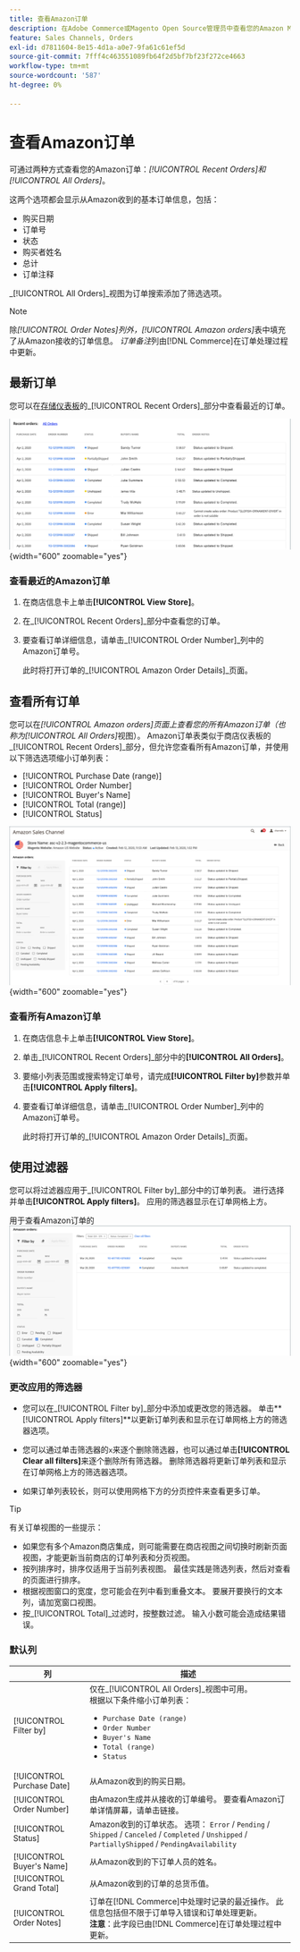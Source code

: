 ```yaml
---
title: 查看Amazon订单
description: 在Adobe Commerce或Magento Open Source管理员中查看您的Amazon Marketplace订单。
feature: Sales Channels, Orders
exl-id: d7811604-8e15-4d1a-a0e7-9fa61c61ef5d
source-git-commit: 7fff4c463551089fb64f2d5bf7bf23f272ce4663
workflow-type: tm+mt
source-wordcount: '587'
ht-degree: 0%

---
```


# 查看Amazon订单

可通过两种方式查看您的Amazon订单：_[!UICONTROL Recent Orders]_和_[!UICONTROL All Orders]_。

这两个选项都会显示从Amazon收到的基本订单信息，包括：

- 购买日期
- 订单号
- 状态
- 购买者姓名
- 总计
- 订单注释

_[!UICONTROL All Orders]_视图为订单搜索添加了筛选选项。

>[!NOTE]
>
>除&#x200B;_[!UICONTROL Order Notes]_列外，_[!UICONTROL Amazon orders]_&#x200B;表中填充了从Amazon接收的订单信息。 _订单备注_&#x200B;列由[!DNL Commerce]在订单处理过程中更新。

## 最新订单

您可以在[存储仪表板](./amazon-store-dashboard.md)的&#x200B;_[!UICONTROL Recent Orders]_部分中查看最近的订单。

![最近的订单](assets/amazon-recent-orders-imported.png){width="600" zoomable="yes"}

### 查看最近的Amazon订单

1. 在商店信息卡上单击&#x200B;**[!UICONTROL View Store]**。

1. 在&#x200B;_[!UICONTROL Recent Orders]_部分中查看您的订单。

1. 要查看订单详细信息，请单击&#x200B;_[!UICONTROL Order Number]_列中的Amazon订单号。

   此时将打开订单的&#x200B;_[!UICONTROL Amazon Order Details]_页面。

## 查看所有订单

您可以在&#x200B;_[!UICONTROL Amazon orders]_页面上查看您的所有Amazon订单（也称为_[!UICONTROL All Orders]_&#x200B;视图）。 Amazon订单表类似于商店仪表板的&#x200B;_[!UICONTROL Recent Orders]_部分，但允许您查看所有Amazon订单，并使用以下筛选选项缩小订单列表：

- [!UICONTROL Purchase Date (range)]
- [!UICONTROL Order Number]
- [!UICONTROL Buyer's Name]
- [!UICONTROL Total (range)]
- [!UICONTROL Status]

![Amazon订单](assets/amazon-orders-list-all.png){width="600" zoomable="yes"}

### 查看所有Amazon订单

1. 在商店信息卡上单击&#x200B;**[!UICONTROL View Store]**。

1. 单击&#x200B;_[!UICONTROL Recent Orders]_部分中的&#x200B;**[!UICONTROL All Orders]**。

1. 要缩小列表范围或搜索特定订单号，请完成&#x200B;**[!UICONTROL Filter by]**&#x200B;参数并单击&#x200B;**[!UICONTROL Apply filters]**。

1. 要查看订单详细信息，请单击&#x200B;_[!UICONTROL Order Number]_列中的Amazon订单号。

   此时将打开订单的&#x200B;_[!UICONTROL Amazon Order Details]_页面。

## 使用过滤器

您可以将过滤器应用于&#x200B;_[!UICONTROL Filter by]_部分中的订单列表。 进行选择并单击&#x200B;**[!UICONTROL Apply filters]**。 应用的筛选器显示在订单网格上方。

用于查看Amazon订单的![筛选器](assets/amazon-orders-filter-view.png){width="600" zoomable="yes"}

### 更改应用的筛选器

- 您可以在&#x200B;_[!UICONTROL Filter by]_部分中添加或更改您的筛选器。 单击&#x200B;**[!UICONTROL Apply filters]**以更新订单列表和显示在订单网格上方的筛选器选项。

- 您可以通过单击筛选器的`x`来逐个删除筛选器，也可以通过单击&#x200B;**[!UICONTROL Clear all filters]**&#x200B;来逐个删除所有筛选器。 删除筛选器将更新订单列表和显示在订单网格上方的筛选器选项。

- 如果订单列表较长，则可以使用网格下方的分页控件来查看更多订单。

>[!TIP]
>
>有关订单视图的一些提示：
>
>- 如果您有多个Amazon商店集成，则可能需要在商店视图之间切换时刷新页面视图，才能更新当前商店的订单列表和分页视图。
>- 按列排序时，排序仅适用于当前列表视图。 最佳实践是筛选列表，然后对查看的页面进行排序。
>- 根据视图窗口的宽度，您可能会在列中看到重叠文本。 要展开要换行的文本列，请加宽窗口视图。
>- 按&#x200B;_[!UICONTROL Total]_过滤时，按整数过滤。 输入小数可能会造成结果错误。

### 默认列

| 列 | 描述 |
|----------------------------|------------------------------------------------------------------------------------------------------------------------------------------------------------------------------------------------------------------------------------------------------------|
| [!UICONTROL Filter by] | 仅在&#x200B;_[!UICONTROL All Orders]_视图中可用。<br>根据以下条件缩小订单列表：<ul><li>`Purchase Date (range)`</li><li>`Order Number`</li><li>`Buyer's Name`</li><li>`Total (range)`</li><li>`Status`</li></ul> |
| [!UICONTROL Purchase Date] | 从Amazon收到的购买日期。 |
| [!UICONTROL Order Number] | 由Amazon生成并从接收的订单编号。 要查看Amazon订单详情屏幕，请单击链接。 |
| [!UICONTROL Status] | Amazon收到的订单状态。 选项： `Error` / `Pending` / `Shipped` / `Canceled` / `Completed` / `Unshipped` / `PartiallyShipped` / `PendingAvailability` |
| [!UICONTROL Buyer's Name] | 从Amazon收到的下订单人员的姓名。 |
| [!UICONTROL Grand Total] | 从Amazon收到的订单的总货币值。 |
| [!UICONTROL Order Notes] | 订单在[!DNL Commerce]中处理时记录的最近操作。 此信息包括但不限于订单导入错误和订单处理更新。<br>**注意**：此字段已由[!DNL Commerce]在订单处理过程中更新。 |
